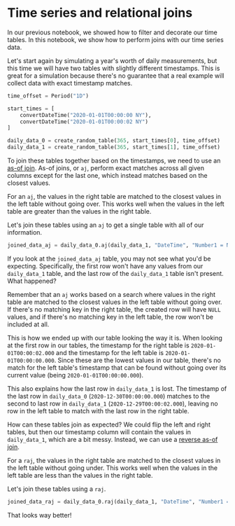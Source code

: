 # Time series and relational joins

In our previous notebook, we showed how to filter and decorate our time tables. In this notebook, we show how to perform joins with our time series data.

Let's start again by simulating a year's worth of daily measurements, but this time we will have two tables with slightly different timestamps. This is great for a simulation because there's no guarantee that a real example will collect data with exact timestamp matches.

```python
time_offset = Period("1D")

start_times = [
    convertDateTime("2020-01-01T00:00:00 NY"),
    convertDateTime("2020-01-01T00:00:02 NY")
]

daily_data_0 = create_random_table(365, start_times[0], time_offset)
daily_data_1 = create_random_table(365, start_times[1], time_offset)
```

To join these tables together based on the timestamps, we need to use an [as-of join](https://deephaven.io/core/docs/reference/table-operations/join/aj/). As-of joins, or `aj`, perform exact matches across all given columns except for the last one, which instead matches based on the closest values.

For an `aj`, the values in the right table are matched to the closest values in the left table without going over. This works well when the values in the left table are greater than the values in the right table.

Let's join these tables using an `aj` to get a single table with all of our information.

```python
joined_data_aj = daily_data_0.aj(daily_data_1, "DateTime", "Number1 = Number, Character1 = Character, Boolean1 = Boolean")
```

If you look at the `joined_data_aj` table, you may not see what you'd be expecting. Specifically, the first row won't have any values from our `daily_data_1` table, and the last row of the `daily_data_1` table isn't present. What happened?

Remember that an `aj` works based on a search where values in the right table are matched to the closest values in the left table without going over. If there's no matching key in the right table, the created row will have `NULL` values, and if there's no matching key in the left table, the row won't be included at all.

This is how we ended up with our table looking the way it is. When looking at the first row in our tables, the timestamp for the right table is `2020-01-01T00:00:02.000` and the timestamp for the left table is `2020-01-01T00:00:00.000`. Since these are the lowest values in our table, there's no match for the left table's timestamp that can be found without going over its current value (being `2020-01-01T00:00:00.000`).

This also explains how the last row in `daily_data_1` is lost. The timestamp of the last row in `daily_data_0` (`2020-12-30T00:00:00.000`) matches to the second to last row in `daily_data_1` (`2020-12-29T00:00:02.000`), leaving no row in the left table to match with the last row in the right table.

How can these tables join as expected? We could flip the left and right tables, but then our timestamp column will contain the values in `daily_data_1`, which are a bit messy. Instead, we can use a [reverse as-of join](https://deephaven.io/core/docs/reference/table-operations/join/raj/).

For a `raj`, the values in the right table are matched to the closest values in the left table without going under. This works well when the values in the left table are less than the values in the right table.

Let's join these tables using a `raj`.

```python
joined_data_raj = daily_data_0.raj(daily_data_1, "DateTime", "Number1 = Number, Character1 = Character, Boolean1 = Boolean")
```

That looks way better!

